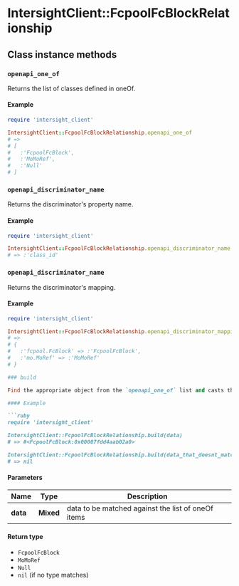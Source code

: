 # IntersightClient::FcpoolFcBlockRelationship

## Class instance methods

### `openapi_one_of`

Returns the list of classes defined in oneOf.

#### Example

```ruby
require 'intersight_client'

IntersightClient::FcpoolFcBlockRelationship.openapi_one_of
# =>
# [
#   :'FcpoolFcBlock',
#   :'MoMoRef',
#   :'Null'
# ]
```

### `openapi_discriminator_name`

Returns the discriminator's property name.

#### Example

```ruby
require 'intersight_client'

IntersightClient::FcpoolFcBlockRelationship.openapi_discriminator_name
# => :'class_id'
```

### `openapi_discriminator_name`

Returns the discriminator's mapping.

#### Example

```ruby
require 'intersight_client'

IntersightClient::FcpoolFcBlockRelationship.openapi_discriminator_mapping
# =>
# {
#   :'fcpool.FcBlock' => :'FcpoolFcBlock',
#   :'mo.MoRef' => :'MoMoRef'
# }

### build

Find the appropriate object from the `openapi_one_of` list and casts the data into it.

#### Example

```ruby
require 'intersight_client'

IntersightClient::FcpoolFcBlockRelationship.build(data)
# => #<FcpoolFcBlock:0x00007fdd4aab02a0>

IntersightClient::FcpoolFcBlockRelationship.build(data_that_doesnt_match)
# => nil
```

#### Parameters

| Name | Type | Description |
| ---- | ---- | ----------- |
| **data** | **Mixed** | data to be matched against the list of oneOf items |

#### Return type

- `FcpoolFcBlock`
- `MoMoRef`
- `Null`
- `nil` (if no type matches)

